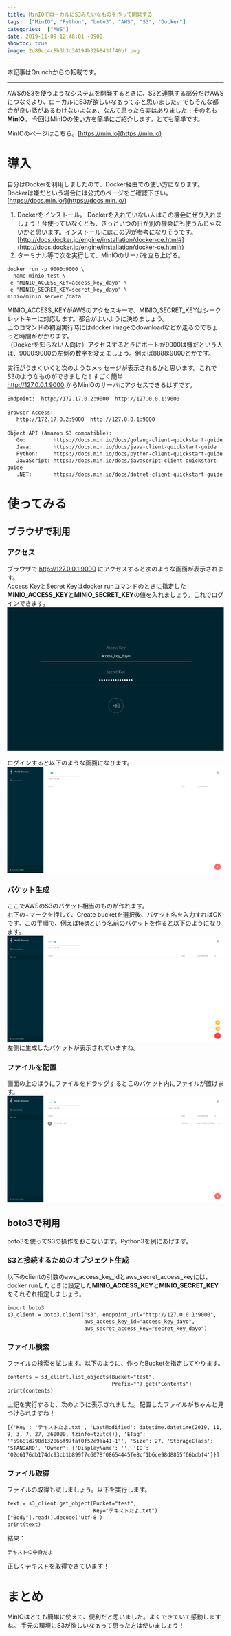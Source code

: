 ```yaml
---
title: MinIOでローカルにS3みたいなものを作って開発する
tags:  ["MinIO", "Python", "boto3", "AWS", "S3", "Docker"]
categories:  ["AWS"]
date: 2019-11-09 12:48:01 +0900
showtoc: true
image: 2d89cc4c8b3b3d34194b32b843ff40bf.png
---
```

本記事はQrunchからの転載です。
___
AWSのS3を使うようなシステムを開発するときに、S3と連携する部分だけAWSにつなぐより、ローカルにS3が欲しいなぁってふと思いました。でもそんな都合が良い話があるわけないよなぁ、なんて思ったら実はありました！その名も**MinIO**。
今回はMinIOの使い方を簡単にご紹介します。とても簡単です。

MinIOのページはこちら。[https://min.io](https://min.io)

# 導入
自分はDockerを利用しましたので、Docker経由での使い方になります。
Dockerは嫌だという場合には公式のページをご確認下さい。[https://docs.min.io/](https://docs.min.io/)

1. Dockerをインストール。
Dockerを入れていない人はこの機会にぜひ入れましょう！今使っていなくとも、きっといつの日か別の機会にも使うんじゃないかと思います。インストールにはこの辺が参考になりそうです。[http://docs.docker.jp/engine/installation/docker-ce.html#](http://docs.docker.jp/engine/installation/docker-ce.html#)
1. ターミナル等で次を実行して、MinIOのサーバを立ち上げる。
```
docker run -p 9000:9000 \
--name minio_test \
-e "MINIO_ACCESS_KEY=access_key_dayo" \
-e "MINIO_SECRET_KEY=secret_key_dayo" \
minio/minio server /data
```
MINIO_ACCESS_KEYがAWSのアクセスキーで、MINIO_SECRET_KEYはシークレットキーに対応します。都合がよいように決めましょう。  
上のコマンドの初回実行時にはdocker imageのdownloadなどが走るのでちょっと時間がかかります。  
（Dockerを知らない人向け）アクセスするときにポートが9000は嫌だという人は、9000:9000の左側の数字を変えましょう。例えば8888:9000とかです。

実行がうまくいくと次のようなメッセージが表示されるかと思います。これでS3のようなものができました！すごく簡単  
http://127.0.0.1:9000 からMinIOのサーバにアクセスできるはずです。
```
Endpoint:  http://172.17.0.2:9000  http://127.0.0.1:9000

Browser Access:
   http://172.17.0.2:9000  http://127.0.0.1:9000

Object API (Amazon S3 compatible):
   Go:         https://docs.min.io/docs/golang-client-quickstart-guide
   Java:       https://docs.min.io/docs/java-client-quickstart-guide
   Python:     https://docs.min.io/docs/python-client-quickstart-guide
   JavaScript: https://docs.min.io/docs/javascript-client-quickstart-guide
   .NET:       https://docs.min.io/docs/dotnet-client-quickstart-guide
```

# 使ってみる
## ブラウザで利用
### アクセス
ブラウザで http://127.0.0.1:9000 にアクセスすると次のような画面が表示されます。  
Access KeyとSecret Keyはdocker runコマンドのときに指定した**MINIO_ACCESS_KEY**と**MINIO_SECRET_KEY**の値を入れましょう。これでログインできます。  
![](2d89cc4c8b3b3d34194b32b843ff40bf.png)

ログインすると以下のような画面になります。
![](3417aa166eed538583c50395327d69e3.png)

### バケット生成
ここでAWSのS3のバケット相当のものが作れます。  
右下の+マークを押して、Create bucketを選択後、バケット名を入力すればOKです。この手順で、例えばtestという名前のバケットを作ると以下のようになります。
![](6ef57990b7aa37c68828ed21e0d68815.png)
左側に生成したバケットが表示されていますね。

### ファイルを配置
画面の上のほうにファイルをドラッグするとこのバケット内にファイルが置けます。
![](e813fb861ef723fe31beeb162fe1d8cf.png)

## boto3で利用
boto3を使ってS3の操作をおこないます。Python3を例にあげます。
### S3と接続するためのオブジェクト生成
以下のclientの引数のaws_access_key_idとaws_secret_access_keyには、docker runしたときに設定した**MINIO_ACCESS_KEY**と**MINIO_SECRET_KEY**をそれぞれ指定しましょう。
```
import boto3
s3_client = boto3.client("s3", endpoint_url="http://127.0.0.1:9000",
                         aws_access_key_id="access_key_dayo",
                         aws_secret_access_key="secret_key_dayo")
```
### ファイル検索
ファイルの検索を試します。以下のように、作ったBucketを指定してやります。
```
contents = s3_client.list_objects(Bucket="test",
                                  Prefix="").get("Contents")
print(contents)
```
上記を実行すると、次のように表示されました。配置したファイルがちゃんと見つけられますね！
```
[{'Key': 'テキストたよ.txt', 'LastModified': datetime.datetime(2019, 11, 9, 3, 7, 27, 360000, tzinfo=tzutc()), 'ETag': '"59681d790d132065f97faf0f52e9aa41-1"', 'Size': 27, 'StorageClass': 'STANDARD', 'Owner': {'DisplayName': '', 'ID': '02d6176db174dc93cb1b899f7c6078f08654445fe8cf1b6ce98d8855f66bdbf4'}}]
```

### ファイル取得
ファイルの取得も試しましょう。以下を実行します。
```
text = s3_client.get_object(Bucket="test",
                            Key="テキストたよ.txt")["Body"].read().decode('utf-8')
print(text)
```
結果：
```
テキストの中身だよ
```
正しくテキストを取得できています！

# まとめ
MinIOはとても簡単に使えて、便利だと思いました。よくできていて感動しますね。
手元の環境にS3が欲しいなぁって思った方は使いましょう！
